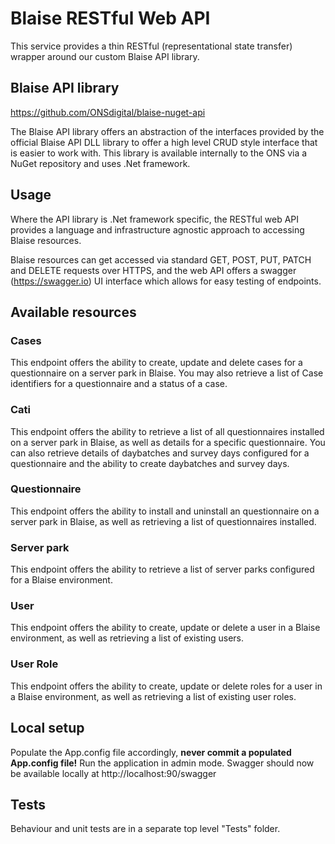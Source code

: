 # Blaise RESTful Web API

This service provides a thin RESTful (representational state transfer) wrapper around our custom Blaise API library.

## Blaise API library
https://github.com/ONSdigital/blaise-nuget-api

The Blaise API library offers an abstraction of the interfaces provided by the official Blaise API DLL library to offer a high level CRUD style interface that is easier to work with. This library is available internally to the ONS via a NuGet repository and uses .Net framework.

## Usage
Where the API library is .Net framework specific, the RESTful web API provides a language and infrastructure agnostic approach to accessing Blaise resources.

Blaise resources can get accessed via standard GET, POST, PUT, PATCH and DELETE requests over HTTPS, and the web API offers a swagger (https://swagger.io) UI interface which allows for easy testing of endpoints.

## Available resources

### Cases 
This endpoint offers the ability to create, update and delete cases for a questionnaire on a server park in Blaise. You may also retrieve a list of Case identifiers for a questionnaire and a status of a case.

### Cati
This endpoint offers the ability to retrieve a list of all questionnaires installed on a server park in Blaise, as well as details for a specific questionnaire. You can also retrieve details of daybatches and survey days configured for a questionnaire and the ability to create daybatches and survey days.

### Questionnaire
This endpoint offers the ability to install and uninstall an questionnaire on a server park in Blaise, as well as retrieving a list of questionnaires installed.

### Server park
This endpoint offers the ability to retrieve a list of server parks configured for a Blaise environment.

### User
This endpoint offers the ability to create, update or delete a user in a Blaise environment, as well as retrieving a list of existing users.

### User Role
This endpoint offers the ability to create, update or delete roles for a user in a Blaise environment, as well as retrieving a list of existing user roles.

## Local setup

Populate the App.config file accordingly, **never commit a populated App.config file!**
Run the application in admin mode.
Swagger should now be available locally at http://localhost:90/swagger

## Tests

Behaviour and unit tests are in a separate top level "Tests" folder.

